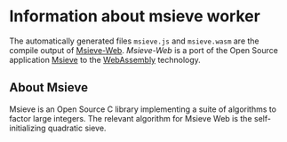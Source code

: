 # Information about msieve worker

The automatically generated files `msieve.js` and `msieve.wasm` are the compile output of [Msieve-Web][msieve-web].
*Msieve-Web* is a port of the Open Source application [Msieve][msieve] to the [WebAssembly][webassembly] technology.

## About Msieve
Msieve is an Open Source C library implementing a suite of algorithms to factor large integers.
The relevant algorithm for Msieve Web is the self-initializing quadratic sieve.

[msieve]: https://sourceforge.net/projects/msieve/
[msieve-web]: https://github.com/ct-online/Msieve-Web/
[webassembly]: https://webassembly.org/